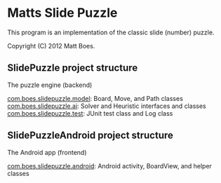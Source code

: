 Matts Slide Puzzle
==================

This program is an implementation of the classic slide (number) puzzle.   

Copyright (C) 2012 Matt Boes.

SlidePuzzle project structure
-----------------------------

The puzzle engine (backend)   

[com.boes.slidepuzzle.model](https://github.com/boes-matt/slide-puzzle/tree/master/SlidePuzzle/src/com/boes/slidepuzzle/model): Board, Move, and Path classes   
[com.boes.slidepuzzle.ai](https://github.com/boes-matt/slide-puzzle/tree/master/SlidePuzzle/src/com/boes/slidepuzzle/ai): Solver and Heuristic interfaces and classes   
[com.boes.slidepuzzle.test](https://github.com/boes-matt/slide-puzzle/tree/master/SlidePuzzle/src/com/boes/slidepuzzle/test): JUnit test class and Log class   

SlidePuzzleAndroid project structure
------------------------------------

The Android app (frontend)

[com.boes.slidepuzzle.android](https://github.com/boes-matt/slide-puzzle/tree/master/SlidePuzzleAndroid/src/com/boes/slidepuzzle/android): Android activity, BoardView, and helper classes
